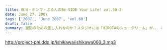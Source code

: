 ```yaml
---
title: 石川・ホンマ・ぶるんのBe-SIDE Your Life! vol.60-3
date: June 27, 2007
tags: ['2007', 'June 2007', 'vol.60']
draft: false
summary: 遅刻のための差し入れなのか？スタジオには「HIROTAのシュークリーム」が．．．そんな甘いものをほおばりながらのビーサイ。次週配信はもう７月！ビーサイイベント開催月となってしまいます！続々と企画なども進行していきますので本編＆HPともにお聴き＆お見逃しなく〜〜NAMAE
---
```


http://project-phi.ddo.jp/ishikawa/ishikawa060_3.mp3
